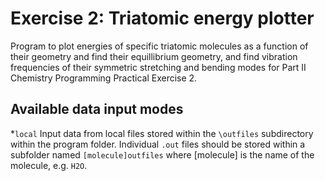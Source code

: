 # Exercise 2: Triatomic energy plotter
Program to plot energies of specific triatomic molecules as a function of their geometry and find their equillibrium geometry, and find vibration frequencies of their symmetric stretching and bending modes for Part II Chemistry Programming Practical Exercise 2.

## Available data input modes
*`local`    Input data from local files stored within the `\outfiles` subdirectory within the program folder. Individual `.out` files should be stored within a subfolder named `[molecule]outfiles` where \[molecule\] is the name of the molecule, e.g. `H2O`.

